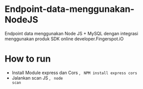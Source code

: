 # Endpoint-data-menggunakan-NodeJS
Endpoint data menggunakan Node JS + MySQL dengan integrasi menggunakan produk SDK online developer.Fingerspot.iO 

# How to run
* Install Module express dan Cors , <code class="language-sh" data-lang="sh"> NPM install express cors </code>
* Jalankan scan JS , <code class="language-sh" data-lang="sh"> node scan </code>


